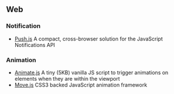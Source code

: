## Web

### Notification
- [Push.js](https://github.com/Nickersoft/push.js) A compact, cross-browser solution for the JavaScript Notifications API

### Animation
- [Animate.js](https://github.com/jshjohnson/Animate) A tiny (5KB) vanilla JS script to trigger animations on elements when they are within the viewport
- [Move.js](https://github.com/visionmedia/move.js) CSS3 backed JavaScript animation framework
